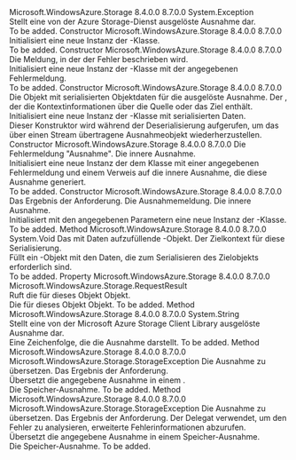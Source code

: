 <Type Name="StorageException" FullName="Microsoft.WindowsAzure.Storage.StorageException">
  <TypeSignature Language="C#" Value="public class StorageException : Exception" />
  <TypeSignature Language="ILAsm" Value=".class public auto ansi serializable beforefieldinit StorageException extends System.Exception" />
  <TypeSignature Language="DocId" Value="T:Microsoft.WindowsAzure.Storage.StorageException" />
  <TypeSignature Language="VB.NET" Value="Public Class StorageException&#xA;Inherits Exception" />
  <TypeSignature Language="F#" Value="type StorageException = class&#xA;    inherit Exception" />
  <AssemblyInfo>
    <AssemblyName>Microsoft.WindowsAzure.Storage</AssemblyName>
    <AssemblyVersion>8.4.0.0</AssemblyVersion>
    <AssemblyVersion>8.7.0.0</AssemblyVersion>
  </AssemblyInfo>
  <Base>
    <BaseTypeName>System.Exception</BaseTypeName>
  </Base>
  <Interfaces />
  <Docs>
    <summary>
            Stellt eine von der Azure Storage-Dienst ausgelöste Ausnahme dar.
            </summary>
    <remarks>To be added.</remarks>
  </Docs>
  <Members>
    <Member MemberName=".ctor">
      <MemberSignature Language="C#" Value="public StorageException ();" />
      <MemberSignature Language="ILAsm" Value=".method public hidebysig specialname rtspecialname instance void .ctor() cil managed" />
      <MemberSignature Language="DocId" Value="M:Microsoft.WindowsAzure.Storage.StorageException.#ctor" />
      <MemberSignature Language="VB.NET" Value="Public Sub New ()" />
      <MemberType>Constructor</MemberType>
      <AssemblyInfo>
        <AssemblyName>Microsoft.WindowsAzure.Storage</AssemblyName>
        <AssemblyVersion>8.4.0.0</AssemblyVersion>
        <AssemblyVersion>8.7.0.0</AssemblyVersion>
      </AssemblyInfo>
      <Parameters />
      <Docs>
        <summary>
            Initialisiert eine neue Instanz der <see cref="T:Microsoft.WindowsAzure.Storage.StorageException" />-Klasse.
            </summary>
        <remarks>To be added.</remarks>
      </Docs>
    </Member>
    <Member MemberName=".ctor">
      <MemberSignature Language="C#" Value="public StorageException (string message);" />
      <MemberSignature Language="ILAsm" Value=".method public hidebysig specialname rtspecialname instance void .ctor(string message) cil managed" />
      <MemberSignature Language="DocId" Value="M:Microsoft.WindowsAzure.Storage.StorageException.#ctor(System.String)" />
      <MemberSignature Language="VB.NET" Value="Public Sub New (message As String)" />
      <MemberSignature Language="F#" Value="new Microsoft.WindowsAzure.Storage.StorageException : string -&gt; Microsoft.WindowsAzure.Storage.StorageException" Usage="new Microsoft.WindowsAzure.Storage.StorageException message" />
      <MemberType>Constructor</MemberType>
      <AssemblyInfo>
        <AssemblyName>Microsoft.WindowsAzure.Storage</AssemblyName>
        <AssemblyVersion>8.4.0.0</AssemblyVersion>
        <AssemblyVersion>8.7.0.0</AssemblyVersion>
      </AssemblyInfo>
      <Parameters>
        <Parameter Name="message" Type="System.String" />
      </Parameters>
      <Docs>
        <param name="message">Die Meldung, in der der Fehler beschrieben wird.</param>
        <summary>
            Initialisiert eine neue Instanz der <see cref="T:Microsoft.WindowsAzure.Storage.StorageException" />-Klasse mit der angegebenen Fehlermeldung.
            </summary>
        <remarks>To be added.</remarks>
      </Docs>
    </Member>
    <Member MemberName=".ctor">
      <MemberSignature Language="C#" Value="protected StorageException (System.Runtime.Serialization.SerializationInfo info, System.Runtime.Serialization.StreamingContext context);" />
      <MemberSignature Language="ILAsm" Value=".method familyhidebysig specialname rtspecialname instance void .ctor(class System.Runtime.Serialization.SerializationInfo info, valuetype System.Runtime.Serialization.StreamingContext context) cil managed" />
      <MemberSignature Language="DocId" Value="M:Microsoft.WindowsAzure.Storage.StorageException.#ctor(System.Runtime.Serialization.SerializationInfo,System.Runtime.Serialization.StreamingContext)" />
      <MemberSignature Language="VB.NET" Value="Protected Sub New (info As SerializationInfo, context As StreamingContext)" />
      <MemberSignature Language="F#" Value="new Microsoft.WindowsAzure.Storage.StorageException : System.Runtime.Serialization.SerializationInfo * System.Runtime.Serialization.StreamingContext -&gt; Microsoft.WindowsAzure.Storage.StorageException" Usage="new Microsoft.WindowsAzure.Storage.StorageException (info, context)" />
      <MemberType>Constructor</MemberType>
      <AssemblyInfo>
        <AssemblyName>Microsoft.WindowsAzure.Storage</AssemblyName>
        <AssemblyVersion>8.4.0.0</AssemblyVersion>
        <AssemblyVersion>8.7.0.0</AssemblyVersion>
      </AssemblyInfo>
      <Parameters>
        <Parameter Name="info" Type="System.Runtime.Serialization.SerializationInfo" />
        <Parameter Name="context" Type="System.Runtime.Serialization.StreamingContext" />
      </Parameters>
      <Docs>
        <param name="info">Die <see cref="T:System.Runtime.Serialization.SerializationInfo" /> Objekt mit serialisierten Objektdaten für die ausgelöste Ausnahme.</param>
        <param name="context">Der <see cref="T:System.Runtime.Serialization.StreamingContext" />, der die Kontextinformationen über die Quelle oder das Ziel enthält.</param>
        <summary>
            Initialisiert eine neue Instanz der <see cref="T:Microsoft.WindowsAzure.Storage.StorageException" />-Klasse mit serialisierten Daten.
            </summary>
        <remarks>Dieser Konstruktor wird während der Deserialisierung aufgerufen, um das über einen Stream übertragene Ausnahmeobjekt wiederherzustellen.</remarks>
      </Docs>
    </Member>
    <Member MemberName=".ctor">
      <MemberSignature Language="C#" Value="public StorageException (string message, Exception innerException);" />
      <MemberSignature Language="ILAsm" Value=".method public hidebysig specialname rtspecialname instance void .ctor(string message, class System.Exception innerException) cil managed" />
      <MemberSignature Language="DocId" Value="M:Microsoft.WindowsAzure.Storage.StorageException.#ctor(System.String,System.Exception)" />
      <MemberSignature Language="VB.NET" Value="Public Sub New (message As String, innerException As Exception)" />
      <MemberSignature Language="F#" Value="new Microsoft.WindowsAzure.Storage.StorageException : string * Exception -&gt; Microsoft.WindowsAzure.Storage.StorageException" Usage="new Microsoft.WindowsAzure.Storage.StorageException (message, innerException)" />
      <MemberType>Constructor</MemberType>
      <AssemblyInfo>
        <AssemblyName>Microsoft.WindowsAzure.Storage</AssemblyName>
        <AssemblyVersion>8.4.0.0</AssemblyVersion>
        <AssemblyVersion>8.7.0.0</AssemblyVersion>
      </AssemblyInfo>
      <Parameters>
        <Parameter Name="message" Type="System.String" />
        <Parameter Name="innerException" Type="System.Exception" />
      </Parameters>
      <Docs>
        <param name="message">Die Fehlermeldung "Ausnahme".</param>
        <param name="innerException">Die innere Ausnahme.</param>
        <summary>
            Initialisiert eine neue Instanz der dem <see cref="T:Microsoft.WindowsAzure.Storage.StorageException" /> Klasse mit einer angegebenen Fehlermeldung und einem Verweis auf die innere Ausnahme, die diese Ausnahme generiert.
            </summary>
        <remarks>To be added.</remarks>
      </Docs>
    </Member>
    <Member MemberName=".ctor">
      <MemberSignature Language="C#" Value="public StorageException (Microsoft.WindowsAzure.Storage.RequestResult res, string message, Exception inner);" />
      <MemberSignature Language="ILAsm" Value=".method public hidebysig specialname rtspecialname instance void .ctor(class Microsoft.WindowsAzure.Storage.RequestResult res, string message, class System.Exception inner) cil managed" />
      <MemberSignature Language="DocId" Value="M:Microsoft.WindowsAzure.Storage.StorageException.#ctor(Microsoft.WindowsAzure.Storage.RequestResult,System.String,System.Exception)" />
      <MemberSignature Language="VB.NET" Value="Public Sub New (res As RequestResult, message As String, inner As Exception)" />
      <MemberSignature Language="F#" Value="new Microsoft.WindowsAzure.Storage.StorageException : Microsoft.WindowsAzure.Storage.RequestResult * string * Exception -&gt; Microsoft.WindowsAzure.Storage.StorageException" Usage="new Microsoft.WindowsAzure.Storage.StorageException (res, message, inner)" />
      <MemberType>Constructor</MemberType>
      <AssemblyInfo>
        <AssemblyName>Microsoft.WindowsAzure.Storage</AssemblyName>
        <AssemblyVersion>8.4.0.0</AssemblyVersion>
        <AssemblyVersion>8.7.0.0</AssemblyVersion>
      </AssemblyInfo>
      <Parameters>
        <Parameter Name="res" Type="Microsoft.WindowsAzure.Storage.RequestResult" />
        <Parameter Name="message" Type="System.String" />
        <Parameter Name="inner" Type="System.Exception" />
      </Parameters>
      <Docs>
        <param name="res">Das Ergebnis der Anforderung.</param>
        <param name="message">Die Ausnahmemeldung.</param>
        <param name="inner">Die innere Ausnahme.</param>
        <summary>
            Initialisiert mit den angegebenen Parametern eine neue Instanz der <see cref="T:Microsoft.WindowsAzure.Storage.StorageException" />-Klasse.
            </summary>
        <remarks>To be added.</remarks>
      </Docs>
    </Member>
    <Member MemberName="GetObjectData">
      <MemberSignature Language="C#" Value="public override void GetObjectData (System.Runtime.Serialization.SerializationInfo info, System.Runtime.Serialization.StreamingContext context);" />
      <MemberSignature Language="ILAsm" Value=".method public hidebysig virtual instance void GetObjectData(class System.Runtime.Serialization.SerializationInfo info, valuetype System.Runtime.Serialization.StreamingContext context) cil managed" />
      <MemberSignature Language="DocId" Value="M:Microsoft.WindowsAzure.Storage.StorageException.GetObjectData(System.Runtime.Serialization.SerializationInfo,System.Runtime.Serialization.StreamingContext)" />
      <MemberSignature Language="VB.NET" Value="Public Overrides Sub GetObjectData (info As SerializationInfo, context As StreamingContext)" />
      <MemberSignature Language="F#" Value="override this.GetObjectData : System.Runtime.Serialization.SerializationInfo * System.Runtime.Serialization.StreamingContext -&gt; unit" Usage="storageException.GetObjectData (info, context)" />
      <MemberType>Method</MemberType>
      <AssemblyInfo>
        <AssemblyName>Microsoft.WindowsAzure.Storage</AssemblyName>
        <AssemblyVersion>8.4.0.0</AssemblyVersion>
        <AssemblyVersion>8.7.0.0</AssemblyVersion>
      </AssemblyInfo>
      <ReturnValue>
        <ReturnType>System.Void</ReturnType>
      </ReturnValue>
      <Parameters>
        <Parameter Name="info" Type="System.Runtime.Serialization.SerializationInfo" />
        <Parameter Name="context" Type="System.Runtime.Serialization.StreamingContext" />
      </Parameters>
      <Docs>
        <param name="info">Das mit Daten aufzufüllende <see cref="T:System.Runtime.Serialization.SerializationInfo" />-Objekt.</param>
        <param name="context">Der Zielkontext für diese Serialisierung.</param>
        <summary>
            Füllt ein <see cref="T:System.Runtime.Serialization.SerializationInfo" />-Objekt mit den Daten, die zum Serialisieren des Zielobjekts erforderlich sind.
            </summary>
        <remarks>To be added.</remarks>
      </Docs>
    </Member>
    <Member MemberName="RequestInformation">
      <MemberSignature Language="C#" Value="public Microsoft.WindowsAzure.Storage.RequestResult RequestInformation { get; }" />
      <MemberSignature Language="ILAsm" Value=".property instance class Microsoft.WindowsAzure.Storage.RequestResult RequestInformation" />
      <MemberSignature Language="DocId" Value="P:Microsoft.WindowsAzure.Storage.StorageException.RequestInformation" />
      <MemberSignature Language="VB.NET" Value="Public ReadOnly Property RequestInformation As RequestResult" />
      <MemberSignature Language="F#" Value="member this.RequestInformation : Microsoft.WindowsAzure.Storage.RequestResult" Usage="Microsoft.WindowsAzure.Storage.StorageException.RequestInformation" />
      <MemberType>Property</MemberType>
      <AssemblyInfo>
        <AssemblyName>Microsoft.WindowsAzure.Storage</AssemblyName>
        <AssemblyVersion>8.4.0.0</AssemblyVersion>
        <AssemblyVersion>8.7.0.0</AssemblyVersion>
      </AssemblyInfo>
      <ReturnValue>
        <ReturnType>Microsoft.WindowsAzure.Storage.RequestResult</ReturnType>
      </ReturnValue>
      <Docs>
        <summary>
            Ruft die <see cref="T:Microsoft.WindowsAzure.Storage.RequestResult" /> für dieses Objekt <see cref="T:Microsoft.WindowsAzure.Storage.StorageException" /> Objekt.
            </summary>
        <value>Die <see cref="T:Microsoft.WindowsAzure.Storage.RequestResult" /> für dieses Objekt <see cref="T:Microsoft.WindowsAzure.Storage.StorageException" /> Objekt.</value>
        <remarks>To be added.</remarks>
      </Docs>
    </Member>
    <Member MemberName="ToString">
      <MemberSignature Language="C#" Value="public override string ToString ();" />
      <MemberSignature Language="ILAsm" Value=".method public hidebysig virtual instance string ToString() cil managed" />
      <MemberSignature Language="DocId" Value="M:Microsoft.WindowsAzure.Storage.StorageException.ToString" />
      <MemberSignature Language="VB.NET" Value="Public Overrides Function ToString () As String" />
      <MemberSignature Language="F#" Value="override this.ToString : unit -&gt; string" Usage="storageException.ToString " />
      <MemberType>Method</MemberType>
      <AssemblyInfo>
        <AssemblyName>Microsoft.WindowsAzure.Storage</AssemblyName>
        <AssemblyVersion>8.4.0.0</AssemblyVersion>
        <AssemblyVersion>8.7.0.0</AssemblyVersion>
      </AssemblyInfo>
      <ReturnValue>
        <ReturnType>System.String</ReturnType>
      </ReturnValue>
      <Parameters />
      <Docs>
        <summary>
            Stellt eine von der Microsoft Azure Storage Client Library ausgelöste Ausnahme dar. 
            </summary>
        <returns>Eine Zeichenfolge, die die Ausnahme darstellt.</returns>
        <remarks>To be added.</remarks>
      </Docs>
    </Member>
    <Member MemberName="TranslateException">
      <MemberSignature Language="C#" Value="public static Microsoft.WindowsAzure.Storage.StorageException TranslateException (Exception ex, Microsoft.WindowsAzure.Storage.RequestResult reqResult);" />
      <MemberSignature Language="ILAsm" Value=".method public static hidebysig class Microsoft.WindowsAzure.Storage.StorageException TranslateException(class System.Exception ex, class Microsoft.WindowsAzure.Storage.RequestResult reqResult) cil managed" />
      <MemberSignature Language="DocId" Value="M:Microsoft.WindowsAzure.Storage.StorageException.TranslateException(System.Exception,Microsoft.WindowsAzure.Storage.RequestResult)" />
      <MemberSignature Language="VB.NET" Value="Public Shared Function TranslateException (ex As Exception, reqResult As RequestResult) As StorageException" />
      <MemberSignature Language="F#" Value="static member TranslateException : Exception * Microsoft.WindowsAzure.Storage.RequestResult -&gt; Microsoft.WindowsAzure.Storage.StorageException" Usage="Microsoft.WindowsAzure.Storage.StorageException.TranslateException (ex, reqResult)" />
      <MemberType>Method</MemberType>
      <AssemblyInfo>
        <AssemblyName>Microsoft.WindowsAzure.Storage</AssemblyName>
        <AssemblyVersion>8.4.0.0</AssemblyVersion>
        <AssemblyVersion>8.7.0.0</AssemblyVersion>
      </AssemblyInfo>
      <ReturnValue>
        <ReturnType>Microsoft.WindowsAzure.Storage.StorageException</ReturnType>
      </ReturnValue>
      <Parameters>
        <Parameter Name="ex" Type="System.Exception" />
        <Parameter Name="reqResult" Type="Microsoft.WindowsAzure.Storage.RequestResult" />
      </Parameters>
      <Docs>
        <param name="ex">Die Ausnahme zu übersetzen.</param>
        <param name="reqResult">Das Ergebnis der Anforderung.</param>
        <summary>
            Übersetzt die angegebene Ausnahme in einem <see cref="T:Microsoft.WindowsAzure.Storage.StorageException" />.
            </summary>
        <returns>Die Speicher-Ausnahme.</returns>
        <remarks>To be added.</remarks>
      </Docs>
    </Member>
    <Member MemberName="TranslateException">
      <MemberSignature Language="C#" Value="public static Microsoft.WindowsAzure.Storage.StorageException TranslateException (Exception ex, Microsoft.WindowsAzure.Storage.RequestResult reqResult, Func&lt;System.IO.Stream,Microsoft.WindowsAzure.Storage.StorageExtendedErrorInformation&gt; parseError);" />
      <MemberSignature Language="ILAsm" Value=".method public static hidebysig class Microsoft.WindowsAzure.Storage.StorageException TranslateException(class System.Exception ex, class Microsoft.WindowsAzure.Storage.RequestResult reqResult, class System.Func`2&lt;class System.IO.Stream, class Microsoft.WindowsAzure.Storage.StorageExtendedErrorInformation&gt; parseError) cil managed" />
      <MemberSignature Language="DocId" Value="M:Microsoft.WindowsAzure.Storage.StorageException.TranslateException(System.Exception,Microsoft.WindowsAzure.Storage.RequestResult,System.Func{System.IO.Stream,Microsoft.WindowsAzure.Storage.StorageExtendedErrorInformation})" />
      <MemberSignature Language="VB.NET" Value="Public Shared Function TranslateException (ex As Exception, reqResult As RequestResult, parseError As Func(Of Stream, StorageExtendedErrorInformation)) As StorageException" />
      <MemberSignature Language="F#" Value="static member TranslateException : Exception * Microsoft.WindowsAzure.Storage.RequestResult * Func&lt;System.IO.Stream, Microsoft.WindowsAzure.Storage.StorageExtendedErrorInformation&gt; -&gt; Microsoft.WindowsAzure.Storage.StorageException" Usage="Microsoft.WindowsAzure.Storage.StorageException.TranslateException (ex, reqResult, parseError)" />
      <MemberType>Method</MemberType>
      <AssemblyInfo>
        <AssemblyName>Microsoft.WindowsAzure.Storage</AssemblyName>
        <AssemblyVersion>8.4.0.0</AssemblyVersion>
        <AssemblyVersion>8.7.0.0</AssemblyVersion>
      </AssemblyInfo>
      <ReturnValue>
        <ReturnType>Microsoft.WindowsAzure.Storage.StorageException</ReturnType>
      </ReturnValue>
      <Parameters>
        <Parameter Name="ex" Type="System.Exception" />
        <Parameter Name="reqResult" Type="Microsoft.WindowsAzure.Storage.RequestResult" />
        <Parameter Name="parseError" Type="System.Func&lt;System.IO.Stream,Microsoft.WindowsAzure.Storage.StorageExtendedErrorInformation&gt;" />
      </Parameters>
      <Docs>
        <param name="ex">Die Ausnahme zu übersetzen.</param>
        <param name="reqResult">Das Ergebnis der Anforderung.</param>
        <param name="parseError">Der Delegat verwendet, um den Fehler zu analysieren, erweiterte Fehlerinformationen abzurufen.</param>
        <summary>
            Übersetzt die angegebene Ausnahme in einem Speicher-Ausnahme.
            </summary>
        <returns>Die Speicher-Ausnahme.</returns>
        <remarks>To be added.</remarks>
      </Docs>
    </Member>
  </Members>
</Type>